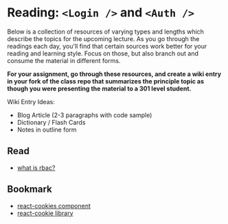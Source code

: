 # Reading: `<Login />` and `<Auth />`

Below is a collection of resources of varying types and lengths which describe the topics for the upcoming lecture. As you go through the readings each day, you'll find that certain sources work better for your reading and learning style. Focus on those, but also branch out and consume the material in different forms.

**For your assignment, go through these resources, and create a wiki entry in your fork of the class repo that summarizes the principle topic as though you were presenting the material to a 301 level student.**

Wiki Entry Ideas:

-   Blog Article (2-3 paragraphs with code sample)
-   Dictionary / Flash Cards
-   Notes in outline form

## Read

-   [what is rbac?](https://digitalguardian.com/blog/what-role-based-access-control-rbac-examples-benefits-and-more)

## Bookmark

-   [react-cookies component](https://www.npmjs.com/package/react-cookies)
-   [react-cookie library](https://www.npmjs.com/package/react-cookie)
